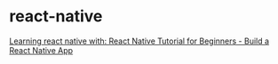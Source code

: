# react-native
[Learning react native with: React Native Tutorial for Beginners - Build a React Native App](https://www.youtube.com/watch?v=0-S5a0eXPoc)

